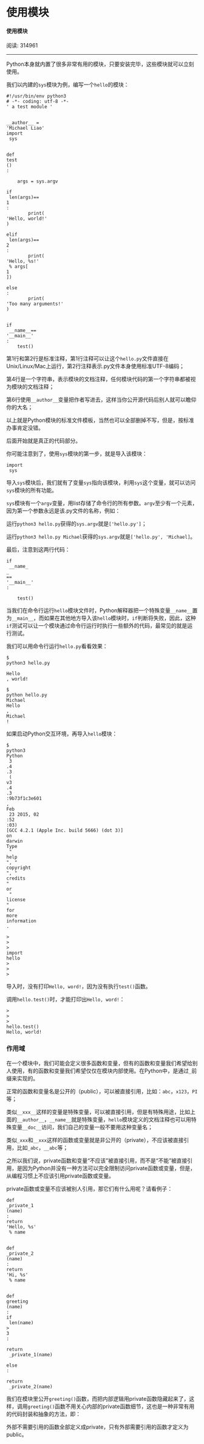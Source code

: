 # 使用模块

#### 使用模块

阅读: 314961

---

Python本身就内置了很多非常有用的模块，只要安装完毕，这些模块就可以立刻使用。

我们以内建的`sys`模块为例，编写一个`hello`的模块：

```
#!/usr/bin/env python3
# -*- coding: utf-8 -*-
' a test module '


__author__ = 
'Michael Liao'
import
 sys


def
test
()
:

    args = sys.argv
    
if
 len(args)==
1
:
        print(
'Hello, world!'
)
    
elif
 len(args)==
2
:
        print(
'Hello, %s!'
 % args[
1
])
    
else
:
        print(
'Too many arguments!'
)


if
 __name__==
'__main__'
:
    test()

```

第1行和第2行是标准注释，第1行注释可以让这个`hello.py`文件直接在Unix/Linux/Mac上运行，第2行注释表示.py文件本身使用标准UTF-8编码；

第4行是一个字符串，表示模块的文档注释，任何模块代码的第一个字符串都被视为模块的文档注释；

第6行使用`__author__`变量把作者写进去，这样当你公开源代码后别人就可以瞻仰你的大名；

以上就是Python模块的标准文件模板，当然也可以全部删掉不写，但是，按标准办事肯定没错。

后面开始就是真正的代码部分。

你可能注意到了，使用`sys`模块的第一步，就是导入该模块：

```
import
 sys

```

导入`sys`模块后，我们就有了变量`sys`指向该模块，利用`sys`这个变量，就可以访问`sys`模块的所有功能。

`sys`模块有一个`argv`变量，用list存储了命令行的所有参数。`argv`至少有一个元素，因为第一个参数永远是该.py文件的名称，例如：

运行`python3 hello.py`获得的`sys.argv`就是`['hello.py']`；

运行`python3 hello.py Michael`获得的`sys.argv`就是`['hello.py', 'Michael]`。

最后，注意到这两行代码：

```
if
 __name_
_
==
'__main__'
:

    test()

```

当我们在命令行运行`hello`模块文件时，Python解释器把一个特殊变量`__name__`置为`__main__`，而如果在其他地方导入该`hello`模块时，`if`判断将失败，因此，这种`if`测试可以让一个模块通过命令行运行时执行一些额外的代码，最常见的就是运行测试。

我们可以用命令行运行`hello.py`看看效果：

```
$ 
python3 hello.py

Hello
, world!

$ 
python hello.py 
Michael
Hello
, 
Michael
!

```

如果启动Python交互环境，再导入`hello`模块：

```
$ 
python3
Python
 3
.4
.3
 (
v3
.4
.3
:9b73f1c3e601
, 
Feb
 23 2015, 02
:52
:03)
[GCC 4.2.1 (Apple Inc. build 5666) (dot 3)]
on
darwin
Type
 "
help
", "
copyright
", "
credits
" 
or
 "
license
" 
for
more
information
.

>
>
>
import
hello
>
>
>
```

导入时，没有打印`Hello, word!`，因为没有执行`test()`函数。

调用`hello.test()`时，才能打印出`Hello, word!`：

```
>
>
>
hello.test()
Hello, world!

```

### 作用域

在一个模块中，我们可能会定义很多函数和变量，但有的函数和变量我们希望给别人使用，有的函数和变量我们希望仅仅在模块内部使用。在Python中，是通过`_`前缀来实现的。

正常的函数和变量名是公开的（public），可以被直接引用，比如：`abc`，`x123`，`PI`等；

类似`__xxx__`这样的变量是特殊变量，可以被直接引用，但是有特殊用途，比如上面的`__author__`，`__name__`就是特殊变量，`hello`模块定义的文档注释也可以用特殊变量`__doc__`访问，我们自己的变量一般不要用这种变量名；

类似`_xxx`和`__xxx`这样的函数或变量就是非公开的（private），不应该被直接引用，比如`_abc`，`__abc`等；

之所以我们说，private函数和变量“不应该”被直接引用，而不是“不能”被直接引用，是因为Python并没有一种方法可以完全限制访问private函数或变量，但是，从编程习惯上不应该引用private函数或变量。

private函数或变量不应该被别人引用，那它们有什么用呢？请看例子：

```
def
_private_1
(name)
:
return
'Hello, %s'
 % name


def
_private_2
(name)
:
return
'Hi, %s'
 % name


def
greeting
(name)
:
if
 len(name) 
>
3
:
        
return
 _private_1(name)
    
else
:
        
return
 _private_2(name)

```

我们在模块里公开`greeting()`函数，而把内部逻辑用private函数隐藏起来了，这样，调用`greeting()`函数不用关心内部的private函数细节，这也是一种非常有用的代码封装和抽象的方法，即：

外部不需要引用的函数全部定义成private，只有外部需要引用的函数才定义为public。

